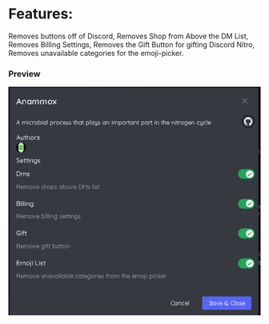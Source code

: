 # Features:
Removes buttons off of Discord, 
Removes Shop from Above the DM List, 
Removes Billing Settings, 
Removes the Gift Button for gifting Discord Nitro,  
Removes unavailable categories for the emoji-picker.
### Preview
![a](https://github.com/Eazvy/VencordLib/blob/main/Plugins/annamox/anammox.png?raw=true)
